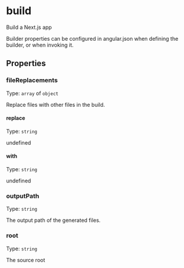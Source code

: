 # build

Build a Next.js app

Builder properties can be configured in angular.json when defining the builder, or when invoking it.

## Properties

### fileReplacements

Type: `array` of `object`

Replace files with other files in the build.

#### replace

Type: `string`

undefined

#### with

Type: `string`

undefined

### outputPath

Type: `string`

The output path of the generated files.

### root

Type: `string`

The source root
